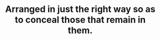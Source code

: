 ---
image_path: /images/lonelychair.jpg
title: Arranged in just the right way so as to conceal those that remain in them.
weight: 6
---